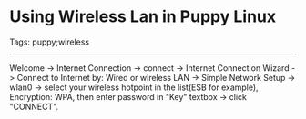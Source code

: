 # Using Wireless Lan in Puppy Linux
Tags: puppy;wireless

------

Welcome -> Internet Connection -> connect -> Internet Connection Wizard -> Connect to Internet by: Wired or wireless LAN -> Simple Network Setup -> wlan0 -> select your wireless hotpoint in the list(ESB for example), Encryption: WPA, then enter password in "Key" textbox -> click "CONNECT".